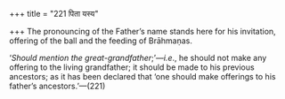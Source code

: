 +++
title = "221 पिता यस्य"

+++
The pronouncing of the Father’s name stands here for his invitation,
offering of the ball and the feeding of Brāhmaṇas.

‘*Should mention the great-grandfather*;’—*i.e*., he should not make any
offering to the living grandfather; it should be made to his previous
ancestors; as it has been declared that ‘one should make offerings to
his father’s ancestors.’—(221)


